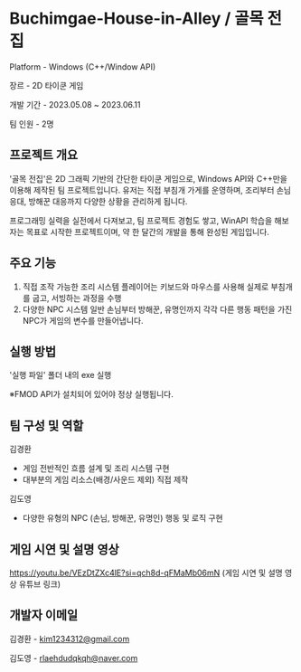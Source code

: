 # Buchimgae-House-in-Alley / 골목 전집
Platform - Windows (C++/Window API)

장르 - 2D 타이쿤 게임

개발 기간 - 2023.05.08 ~ 2023.06.11

팀 인원 - 2명

## 프로젝트 개요
'골목 전집'은 2D 그래픽 기반의 간단한 타이쿤 게임으로, Windows API와 C++만을 이용해 제작된 팀 프로젝트입니다. 유저는 직접 부침개 가게를 운영하며, 조리부터 손님 응대, 방해꾼 대응까지 다양한 상황을 관리하게 됩니다.

프로그래밍 실력을 실전에서 다져보고, 팀 프로젝트 경험도 쌓고, WinAPI 학습을 해보자는 목표로 시작한 프로젝트이며, 약 한 달간의 개발을 통해 완성된 게임입니다.

## 주요 기능
1. 직접 조작 가능한 조리 시스템
   플레이어는 키보드와 마우스를 사용해 실제로 부침개를 굽고, 서빙하는 과정을 수행
2. 다양한 NPC 시스템
   일반 손님부터 방해꾼, 유명인까지 각각 다른 행동 패턴을 가진 NPC가 게임의 변수를 만들어냅니다.

## 실행 방법
'실행 파일' 폴더 내의 exe 실행

※FMOD API가 설치되어 있어야 정상 실행됩니다.

## 팀 구성 및 역할
김경환
- 게임 전반적인 흐름 설계 및 조리 시스템 구현
- 대부분의 게임 리소스(배경/사운드 제외) 직접 제작

김도영
- 다양한 유형의 NPC (손님, 방해꾼, 유명인) 행동 및 로직 구현

## 게임 시연 및 설명 영상
https://youtu.be/VEzDtZXc4lE?si=qch8d-qFMaMb06mN (게임 시연 및 설명 영상 유튜브 링크)

## 개발자 이메일
김경환 - kim1234312@gmail.com

김도영 - rlaehdudqkqh@naver.com
